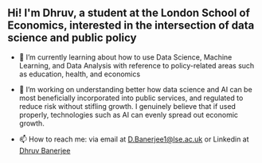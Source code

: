 ## Hi! I'm Dhruv, a student at the London School of Economics, interested in the intersection of data science and public policy

- 🌱 I’m currently learning about how to use Data Science, Machine Learning, and Data Analysis with reference to policy-related areas such as education, health, and economics

- 🔭 I’m working on understanding better how data science and AI can be most beneficially incorporated into public services, and regulated to reduce risk without stifling growth. I genuinely believe that if used properly, technologies such as AI can evenly spread out economic growth. 

- 📫 How to reach me: via email at D.Banerjee1@lse.ac.uk or Linkedin at [Dhruv Banerjee](https://www.linkedin.com/in/dhruv-banerjee-514983287/) 
